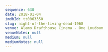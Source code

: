 ```yaml
---
sequence: 630
date: 2018-01-04
imdbId: tt0063350
slug: night-of-the-living-dead-1968
venue: Alamo Drafthouse Cinema - One Loudoun
venueNotes: null
medium: null
mediumNotes: null
---
```

